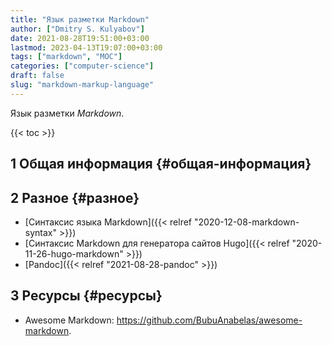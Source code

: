 ```yaml
---
title: "Язык разметки Markdown"
author: ["Dmitry S. Kulyabov"]
date: 2021-08-28T19:51:00+03:00
lastmod: 2023-04-13T19:07:00+03:00
tags: ["markdown", "MOC"]
categories: ["computer-science"]
draft: false
slug: "markdown-markup-language"
---
```


Язык разметки _Markdown_.

<!--more-->

{{< toc >}}


## <span class="section-num">1</span> Общая информация {#общая-информация}


## <span class="section-num">2</span> Разное {#разное}

-   [Синтаксис языка Markdown]({{< relref "2020-12-08-markdown-syntax" >}})
-   [Синтаксис Markdown для генератора сайтов Hugo]({{< relref "2020-11-26-hugo-markdown" >}})
-   [Pandoc]({{< relref "2021-08-28-pandoc" >}})


## <span class="section-num">3</span> Ресурсы {#ресурсы}

-   Awesome Markdown: <https://github.com/BubuAnabelas/awesome-markdown>.
